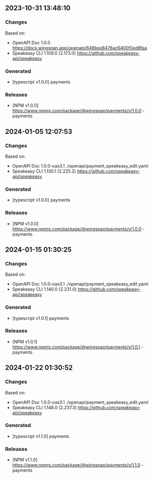 ## 2023-10-31 13:48:10
### Changes
Based on:
- OpenAPI Doc 1.0.0 https://docs.wingspan.app/openapi/646bee8476ac6400f0ed8faa
- Speakeasy CLI 1.109.0 (2.173.0) https://github.com/speakeasy-api/speakeasy
### Generated
- [typescript v1.0.0] payments
### Releases
- [NPM v1.0.0] https://www.npmjs.com/package/@wingspan/payments/v/1.0.0 - payments


## 2024-01-05 12:07:53
### Changes
Based on:
- OpenAPI Doc 1.0.0-oas3.1 ./openapi/payment_speakeasy_edit.yaml
- Speakeasy CLI 1.130.1 (2.225.2) https://github.com/speakeasy-api/speakeasy
### Generated
- [typescript v1.0.0] payments
### Releases
- [NPM v1.0.0] https://www.npmjs.com/package/@wingspan/payments/v/1.0.0 - payments

## 2024-01-15 01:30:25
### Changes
Based on:
- OpenAPI Doc 1.0.0-oas3.1 ./openapi/payment_speakeasy_edit.yaml
- Speakeasy CLI 1.140.0 (2.231.0) https://github.com/speakeasy-api/speakeasy
### Generated
- [typescript v1.0.1] payments
### Releases
- [NPM v1.0.1] https://www.npmjs.com/package/@wingspan/payments/v/1.0.1 - payments

## 2024-01-22 01:30:52
### Changes
Based on:
- OpenAPI Doc 1.0.0-oas3.1 ./openapi/payment_speakeasy_edit.yaml
- Speakeasy CLI 1.148.0 (2.237.3) https://github.com/speakeasy-api/speakeasy
### Generated
- [typescript v1.1.0] payments
### Releases
- [NPM v1.1.0] https://www.npmjs.com/package/@wingspan/payments/v/1.1.0 - payments